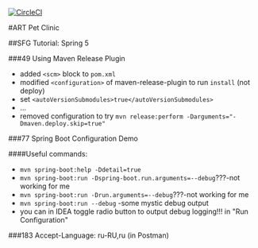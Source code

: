 [![CircleCI](https://circleci.com/gh/artshishkin/art-pet-clinic.svg?style=svg)](https://circleci.com/gh/artshishkin/art-pet-clinic)

#ART Pet Clinic

##SFG Tutorial: Spring 5

###49 Using Maven Release Plugin
- added `<scm>` block to `pom.xml`
- modified `<configuration>` of maven-release-plugin to run `install` (not deploy)
- set `<autoVersionSubmodules>true</autoVersionSubmodules>` 
- ...
- removed configuration to try `mvn release:perform -Darguments="-Dmaven.deploy.skip=true"` 

###77 Spring Boot Configuration Demo

####Useful commands:

- `mvn spring-boot:help -Ddetail=true`
- `mvn spring-boot:run -Dspring-boot.run.arguments=--debug`???-not working for me
- `mvn spring-boot:run -Drun.arguments=--debug`???-not working for me
- `mvn spring-boot:run --debug` -some mystic debug output
- you can in IDEA toggle radio button to output debug logging!!! in "Run Configuration" 

###183 Accept-Language: ru-RU,ru (in Postman)

